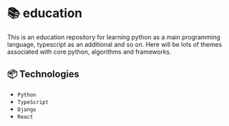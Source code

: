 # 📚 education

This is an education repository for learning python as a main programming 
language, typescript as an additional and so on. Here will be lots of themes associated with core python, 
algorithms and frameworks.

## 📦 Technologies

- `Python`
- `TypeScript`
- `Django`
- `React`